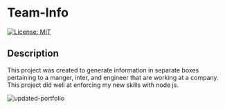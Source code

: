 # Team-Info  
  [![License: MIT](https://img.shields.io/badge/License-MIT-yellow.svg)](https://opensource.org/licenses/MIT)


## Description
This project was created to generate information in separate boxes pertaining to a manger, inter, and engineer that are working at a company. This project did well at enforcing my new skills with node js.

![updated-portfolio](./team-node.gif)